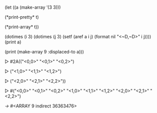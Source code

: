  

(let ((a (make-array ’(3 3))) 

(\*print-pretty\* t) 

(\*print-array\* t)) 

(dotimes (i 3) (dotimes (j 3) (setf (aref a i j) (format nil "\<~D,~D\>" i j)))) (print a) 

(print (make-array 9 :displaced-to a))) 

&#9655; #2A(("\<0,0\>" "\<0,1\>" "\<0,2\>") 

&#9655; ("\<1,0\>" "\<1,1\>" "\<1,2\>") 



 

 

&#9655; ("\<2,0\>" "\<2,1\>" "\<2,2\>")) 

&#9655; #("\<0,0\>" "\<0,1\>" "\<0,2\>" "\<1,0\>" "\<1,1\>" "\<1,2\>" "\<2,0\>" "\<2,1\>" "\<2,2\>") 

*→* #\<ARRAY 9 indirect 36363476\> 

